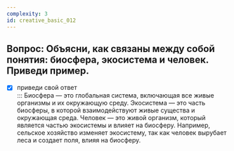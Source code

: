 ```yaml
---
complexity: 3
id: creative_basic_012
---
```

## Вопрос: Объясни, как связаны между собой понятия: биосфера, экосистема и человек. Приведи пример.

- [x] приведи свой ответ  
  ::: Биосфера — это глобальная система, включающая все живые организмы и их окружающую среду. Экосистема — это часть биосферы, в которой взаимодействуют живые существа и окружающая среда. Человек — это живой организм, который является частью экосистемы и влияет на биосферу. Например, сельское хозяйство изменяет экосистему, так как человек вырубает леса и создает поля, влияя на биосферу.